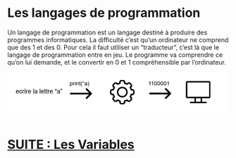 # Les langages de programmation

Un langage de programmation est un langage destiné à produire des programmes informatiques. La difficulté c’est qu’un ordinateur ne comprend que des 1 et des 0. Pour cela il faut utiliser un “traducteur”, c’est là que le langage de programmation entre en jeu. Le programme va comprendre ce qu’on lui demande, et le convertir en 0 et 1 compréhensible par l’ordinateur.

![image](./langages_de_programmation.JPG )

# [SUITE : Les Variables](./VARIABLE.md)

